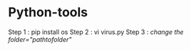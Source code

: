 # Python-tools

Step 1 : pip install os
Step 2 : vi virus.py
Step 3 : *change the folder="_pathtofolder_"*
